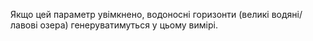Якщо цей параметр увімкнено, водоносні горизонти (великі водяні/лавові озера) генеруватимуться у цьому вимірі.